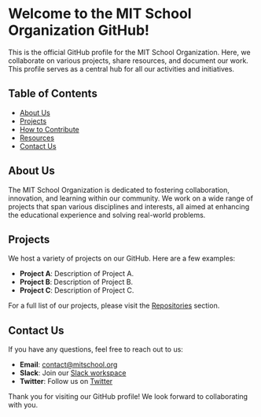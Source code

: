 # Welcome to the MIT School Organization GitHub!

This is the official GitHub profile for the MIT School Organization. Here, we collaborate on various projects, share resources, and document our work. This profile serves as a central hub for all our activities and initiatives.

## Table of Contents

- [About Us](#about-us)
- [Projects](#projects)
- [How to Contribute](#how-to-contribute)
- [Resources](#resources)
- [Contact Us](#contact-us)

## About Us

The MIT School Organization is dedicated to fostering collaboration, innovation, and learning within our community. We work on a wide range of projects that span various disciplines and interests, all aimed at enhancing the educational experience and solving real-world problems.

## Projects

We host a variety of projects on our GitHub. Here are a few examples:

- **Project A**: Description of Project A.
- **Project B**: Description of Project B.
- **Project C**: Description of Project C.

For a full list of our projects, please visit the [Repositories](https://github.com/MITSchoolOrg?tab=repositories) section.

## Contact Us

If you have any questions, feel free to reach out to us:

- **Email**: contact@mitschool.org
- **Slack**: Join our [Slack workspace](https://mitschool.slack.com)
- **Twitter**: Follow us on [Twitter](https://twitter.com/mitschool)

Thank you for visiting our GitHub profile! We look forward to collaborating with you.
